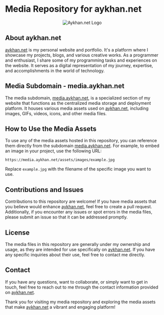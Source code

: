 # Media Repository for aykhan.net

<div align="center">
  <img src="https://media.aykhan.net/assets/logos/aykhannet.ico" alt="Aykhan.net Logo">
</div>

## About aykhan.net

[aykhan.net](https://aykhan.net) is my personal website and portfolio. It's a platform where I showcase my projects, blogs, and various creative works. As a programmer and enthusiast, I share some of my programming tasks and experiences on the website. It serves as a digital representation of my journey, expertise, and accomplishments in the world of technology.

## Media Subdomain - media.aykhan.net

The media subdomain, [media.aykhan.net](https://media.aykhan.net), is a specialized section of my website that functions as the centralized media storage and deployment platform. It houses various media assets used on [aykhan.net](https://aykhan.net), including images, GIFs, videos, icons, and other media files.

## How to Use the Media Assets

To use any of the media assets hosted in this repository, you can reference them directly from the subdomain [media.aykhan.net](https://media.aykhan.net). For example, to embed an image in your project, use the following URL:

```
https://media.aykhan.net/assets/images/example.jpg
```

Replace `example.jpg` with the filename of the specific image you want to use.

## Contributions and Issues

Contributions to this repository are welcome! If you have media assets that you believe would enhance [aykhan.net](https://aykhan.net), feel free to create a pull request. Additionally, if you encounter any issues or spot errors in the media files, please submit an issue so that it can be addressed promptly.

## License

The media files in this repository are generally under my ownership and usage, as they are intended for use specifically on [aykhan.net](https://aykhan.net). If you have any specific inquiries about their use, feel free to contact me directly.

## Contact

If you have any questions, want to collaborate, or simply want to get in touch, feel free to reach out to me through the contact information provided on [aykhan.net](https://aykhan.net).

Thank you for visiting my media repository and exploring the media assets that make [aykhan.net](https://aykhan.net) a vibrant and engaging platform!
